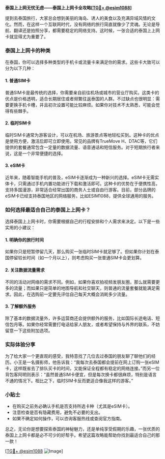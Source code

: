 **泰国上上网无忧无虑——泰国上上网卡全攻略[[TG💪+ @esim1088](https://t.me/s/esim1088)]**

提到去泰国旅行，大家总会想到美丽的海岛、诱人的美食以及充满异域风情的文化。然而，在这样一个互联网时代，没有网络的旅行简直就像少了灵魂。无论是导航、翻译还是拍照分享，都需要稳定的网络支持。这时候，一张合适的泰国上上网卡就显得尤为重要了。

### 泰国上上网卡的种类

在泰国，你可以选择多种类型的手机卡或流量卡来满足你的需求。这些卡大致可以分为以下几种：

#### 1. **普通SIM卡**
普通SIM卡是最传统的选择，你需要亲自前往机场或城市的营业厅购买。这类卡的优点是价格透明，适合长期居住或者频繁往返泰国的人群。不过缺点也很明显：需要更换手机卡槽，并且初次设置可能比较麻烦。如果你对技术不太熟悉，可能会觉得有些棘手。

#### 2. **临时SIM卡**
临时SIM卡通常为游客设计，可以在机场、旅游景点等地轻松买到。这种卡的优点是使用方便，激活后即可立即使用。常见的品牌有TrueMove H、DTAC等，它们提供的套餐通常包含一定量的数据流量、语音通话和短信服务。对于短期旅行者来说，这是一个非常便捷的选择。

#### 3. **eSIM卡**
近年来，随着智能手机的普及，eSIM卡逐渐成为一种新兴的选择。eSIM卡无需实体卡，只需通过手机内置功能进行下载和激活即可。这种卡的优势在于便携性高，支持多国漫游，非常适合经常出国的商务人士或自由行游客。目前，部分品牌的eSIM卡已经支持泰国地区的网络服务，比如ESIM1088，提供全球通用的服务。

### 如何选择最适合自己的泰国上上网卡？

选择泰国上上网卡时，你需要根据自己的行程安排和个人需求来决定。以下是一些实用的小建议：

#### 1. **明确你的旅行时间**
如果你只是短暂停留几天，那么购买一张临时SIM卡就足够了。但如果你计划在泰国停留较长时间（如一个月以上），则考虑购买一张普通SIM卡会更划算。

#### 2. **关注数据流量需求**
不同的活动对网络的需求不同。例如，如果你喜欢拍视频发朋友圈，那么就需要更多的流量；而如果只是简单的地图导航和社交聊天，则普通的流量套餐就能满足需求。因此，在选购前一定要先评估自己每天大概会消耗多少流量。

#### 3. **了解额外服务**
除了基本的数据流量外，许多运营商还会提供额外的服务，比如国际长途电话、短信包月等。如果你经常需要打电话给家人朋友，或者希望保持与外界的联系，不妨留意一下这些附加选项。

### 实际体验分享

为了给大家一个更直观的感受，我特意找了几位去过泰国的朋友聊了聊他们的经历。小王是一名摄影师，他告诉我：“我每次去泰国都会提前在网上订购一张eSIM卡，这样既省去了排队买卡的时间，又能保证全程都有稳定的网络连接。”而另一位背包客阿明则表示：“虽然普通SIM卡便宜，但是每次换卡都很麻烦，特别是语言不通的情况下。相比之下，临时SIM卡反而更适合像我这样的游客。”

### 小贴士

- 在购买之前务必确认手机是否支持所选卡种（尤其是eSIM卡）。
- 注意检查是否有隐藏费用，避免不必要的支出。
- 如果不确定如何操作，可以咨询客服热线或查阅官方指南。

总之，无论你是想要探索泰国的神秘魅力，还是单纯享受假期的乐趣，一张优质的泰国上上网卡都是必不可少的好帮手。希望这篇攻略能帮助你找到最适合自己的那一款！

[[TG💪+ @esim1088](https://t.me/s/esim1088) ![Image](https://i.postimg.cc/4NQfJmqS/Snipaste-2025-05-13-00-14-12.png)]